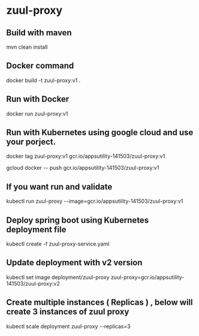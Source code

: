# zuul-proxy


## Build with maven 
mvn clean install

## Docker command

docker build -t zuul-proxy:v1 .

## Run with Docker

docker run zuul-proxy:v1


## Run with Kubernetes  using google cloud and use your porject.


docker tag zuul-proxy:v1 gcr.io/appsutility-141503/zuul-proxy:v1

gcloud docker -- push gcr.io/appsutility-141503/zuul-proxy:v1

## If you want run and validate

kubectl run zuul-proxy --image=gcr.io/appsutility-141503/zuul-proxy:v1


## Deploy spring boot using Kubernetes deployment file

kubectl create -f zuul-proxy-service.yaml	

## Update deployment with v2 version 

kubectl set image deployment/zuul-proxy zuul-proxy=gcr.io/appsutility-141503/zuul-proxy:v2


## Create multiple instances ( Replicas )   , below will create 3 instances of zuul proxy 

kubectl scale deployment zuul-proxy --replicas=3



